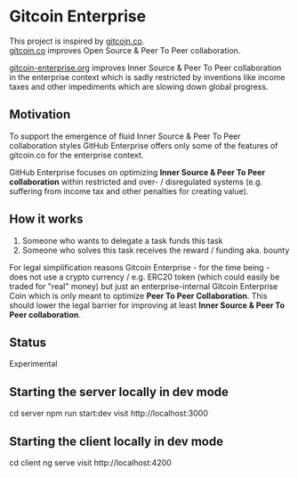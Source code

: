 # Gitcoin Enterprise

This project is inspired by [gitcoin.co](https://gitcoin.co/).  
[gitcoin.co](https://gitcoin.co) improves Open Source & Peer To Peer collaboration.   

[gitcoin-enterprise.org](https://gitcoin-enterprise.org) improves Inner Source & Peer To Peer collaboration in the enterprise context which is sadly restricted by inventions like income taxes and other impediments which are slowing down global progress.  


## Motivation

To support the emergence of fluid Inner Source & Peer To Peer collaboration styles GitHub Enterprise offers only some of the features of gitcoin.co for the enterprise context.

GitHub Enterprise focuses on optimizing **Inner Source & Peer To Peer collaboration** within restricted and over- / disregulated systems (e.g. suffering from income tax and other penalties for creating value). 

## How it works

1. Someone who wants to delegate a task funds this task
2. Someone who solves this task receives the reward / funding aka. bounty

For legal simplification reasons Gitcoin Enterprise - for the time being - does not use a crypto currency / e.g. ERC20 token (which could easily be traded for "real" money) but just an enterprise-internal Gitcoin Enterprise Coin which is only meant to optimize **Peer To Peer Collaboration**. This should lower the legal barrier for improving at least **Inner Source & Peer To Peer collaboration**.


## Status
Experimental


## Starting the server locally in dev mode
cd server
npm run start:dev
visit http://localhost:3000


## Starting the client locally in dev mode
cd client
ng serve
visit http://localhost:4200
